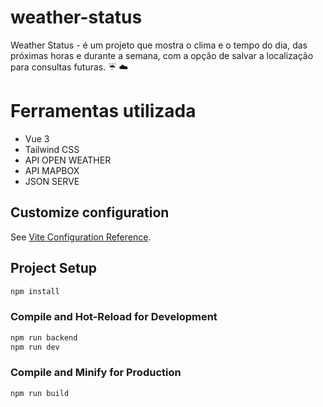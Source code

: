 # weather-status
Weather Status -  é um projeto que mostra o clima e o tempo do dia, das próximas horas
e durante a semana, com a opção de salvar a localização para consultas futuras.
:umbrella: :cloud:


# Ferramentas utilizada 

- Vue 3
- Tailwind CSS
- API OPEN WEATHER
- API MAPBOX
- JSON SERVE






## Customize configuration

See [Vite Configuration Reference](https://vitejs.dev/config/).

## Project Setup

```sh
npm install
```

### Compile and Hot-Reload for Development

```sh
npm run backend
npm run dev
```

### Compile and Minify for Production

```sh
npm run build
```
